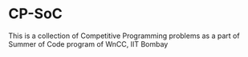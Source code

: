 # CP-SoC
This is a collection of Competitive Programming problems as a part of Summer of Code program of WnCC, IIT Bombay
